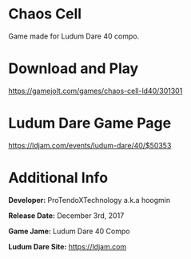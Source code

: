 # Chaos Cell
Game made for Ludum Dare 40 compo.

# Download and Play
https://gamejolt.com/games/chaos-cell-ld40/301301

# Ludum Dare Game Page
https://ldjam.com/events/ludum-dare/40/$50353

# Additional Info
**Developer:** ProTendoXTechnology a.k.a hoogmin

**Release Date:** December 3rd, 2017

**Game Jame:** Ludum Dare 40 Compo

**Ludum Dare Site:** https://ldjam.com

